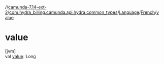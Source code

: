 //[camunda-7.14-ext-2](../../../../index.md)/[com.hydra_billing.camunda.api.hydra.common_types](../../index.md)/[Language](../index.md)/[French](index.md)/[value](value.md)

# value

[jvm]\
val [value](value.md): Long
